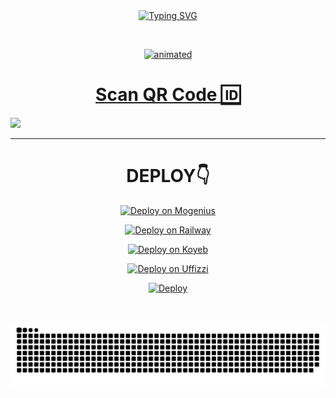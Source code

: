 <div align="center">
<a href="https://git.io/typing-svg"><img src="https://readme-typing-svg.demolab.com?font=Rubik+Dirt&size=65&pause=1000&color=F72C3F&background=FF20A500&center=true&vCenter=true&width=1000&height=150&lines=X+TROID+WH+BOT;Thanks+for+Using+My+whatsapp+Bot" alt="Typing SVG" /></a>    

<p align="center">
  <a href="#"><img src="http://readme-typing-svg.herokuapp.com?color=d1fa06&center=true&vCenter=true&multiline=false&lines=X+-TROID+WHATSAPP+BOT" alt="">
</p>
<p align="center"><img src="https://telegra.ph/file/ee549ffd7465a963cdf48.jpg" alt="animated" /></p>


# Scan  QR Code 🆔

<div align="left"><a href="https://x-troid-qr.yureshofficial.repl.co"><img src="https://media.qrtiger.com/blog/2022/06/what-is-a-qr-code-and-how-does-it-work-the-beginner's-ultimate-guide-copyjpg_800.jpeg" width="150" ></a></div>

---


# DEPLOY👇

[![Deploy on Mogenius](https://telegra.ph/file/946d83b461457a3c1598c.png)](https://studio.mogenius.com/studio/cloud-space/cloud-space-overview)

[![Deploy on Railway](https://railway.app/button.svg)](https://railway.app/dashboard)

[![Deploy on Koyeb](https://telegra.ph/file/48228bbb836479f7a2863.png)](https://app.koyeb.com/deploy?type=git&repository=&branch=name&name=servicename)

[![Deploy on Uffizzi](https://telegra.ph/file/e464e609e43eb3dfdc144.png)](https://app.uffizzi.com/projects)

[![Deploy](https://www.herokucdn.com/deploy/button.svg)](https://heroku.com/deploy?template=https://github.com/yureshofficial/X-Troid)




<br >
 
<div align="center">

 [![Run on Repl.it](https://github.com/Platane/snk/raw/output/github-contribution-grid-snake.svg)](https://github.com/yureshofficial/X-Troid)

